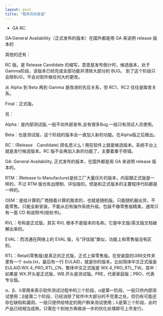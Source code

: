 ```yaml
---
layout: post
title: "程序员的英语"
---
```


- GA RC

GA:General Availability（正式发布的版本）在国外都是用 GA 来说明 release 版本的

其他的还有：

RC 版。是 Release Candidate 的缩写，意思是发布倒计时，候选版本，处于Gamma阶段，该版本已经完成全部功能并清除大部分的 BUG。
到了这个阶段只会除BUG，不会对软件做任何大的更改。

从 Alpha 到 Beta 再到 Gamma 是改进的先后关系，但 RC1、RC2 往往是取舍关系。

Final：正式版。

另：

Alpha：是内部测试版,一般不向外部发布,会有很多Bug.一般只有测试人员使用。

Beta：也是测试版，这个阶段的版本会一直加入新的功能。在Alpha版之后推出。

RC：(Release　Candidate) 顾名思义么 ! 用在软件上就是候选版本。系统平台上就是发行候选版本。RC 版不会再加入新的功能了，主要着重于除错。

GA: General Availability, 正式发布的版本，在国外都是用 GA 来说明 release 版本的。

RTM：(Release to Manufacture)是给工厂大量压片的版本，内容跟正式版是一样的，不过 RTM 版也有出限制、评估版的。但是和正式版本的主要程序代码都是一样的。

OEM：是给计算机厂商随着计算机贩卖的，也就是随机版。只能随机器出货，不能零售。只能全新安装，不能从旧有操作系统升级。包装不像零售版精美，通常只有一面 CD 和说明书(授权书)。 

RVL：号称是正式版，其实 RVL 根本不是版本的名称。它是中文版/英文版文档破解出来的。 

EVAL：而流通在网络上的 EVAL 版，与“评估版”类似，功能上和零售版没有区别。 

RTL：Retail(零售版)是真正的正式版，正式上架零售版。在安装盘的i386文件夹里有一个 eula.txt，最后有一行 EULAID，就是你的版本。比如简体中文正式版是 EULAID:WX.4_PRO_RTL_CN，繁体中文正式版是 WX.4_PRO_RTL_TW。其中：如果是 WX.开头是正式版，WB.开头是测试版。PRE，代表家庭版；PRO，代表专业版。

α、β、λ常用来表示软件测试过程中的三个阶段，α是第一阶段，一般只供内部测试使用；β是第二个阶段，已经消除了软件中大部分的不完善之处，但仍有可能还存在缺陷和漏洞，一般只提供给特定的用户群来测试使用；λ是第三个阶段，此时产品已经相当成熟，只需在个别地方再做进一步的优化处理即可上市发行。 
